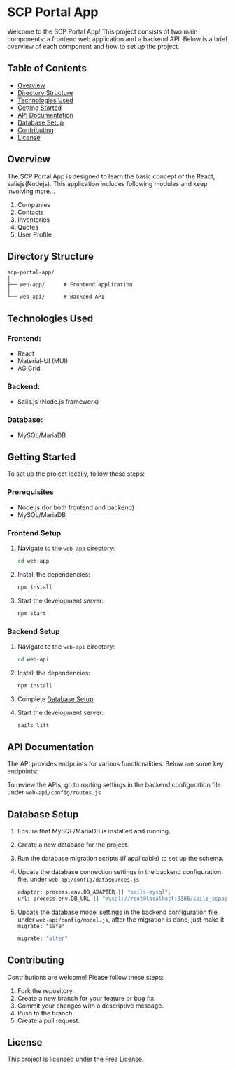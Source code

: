 # SCP Portal App

Welcome to the SCP Portal App! This project consists of two main components: a frontend web application and a backend API. Below is a brief overview of each component and how to set up the project.

## Table of Contents

- [Overview](#overview)
- [Directory Structure](#directory-structure)
- [Technologies Used](#technologies-used)
- [Getting Started](#getting-started)
- [API Documentation](#api-documentation)
- [Database Setup](#database-setup)
- [Contributing](#contributing)
- [License](#license)

## Overview

The SCP Portal App is designed to learn the basic concept of the React, salisjs(Nodejs). This application includes following modules and keep involving more...
1. Companies
2. Contacts
3. Inventories
4. Quotes
5. User Profile

## Directory Structure

```plaintext
scp-portal-app/
│
├── web-app/      # Frontend application
│
└── web-api/      # Backend API
```


## Technologies Used

### Frontend:
- React
- Material-UI (MUI)
- AG Grid

### Backend:
- Sails.js (Node.js framework)

### Database:
- MySQL/MariaDB

## Getting Started

To set up the project locally, follow these steps:

### Prerequisites

- Node.js (for both frontend and backend)
- MySQL/MariaDB

### Frontend Setup

1. Navigate to the `web-app` directory:
   ```bash
   cd web-app
    ```

2. Install the dependencies:
   ```bash
   npm install
    ```

3. Start the development server:
   ```bash
   npm start
    ```

### Backend Setup

1. Navigate to the `web-api` directory:
   ```bash
   cd web-api
    ```

2. Install the dependencies:
   ```bash
   npm install
    ```
3. Complete [Database Setup](#database-setup):

4. Start the development server:
   ```bash
   sails lift
    ```

## API Documentation

The API provides endpoints for various functionalities. Below are some key endpoints:

To review the APIs, go to routing settings in the backend configuration file. under `web-api/config/routes.js`

## Database Setup

1. Ensure that MySQL/MariaDB is installed and running.
2. Create a new database for the project.
3. Run the database migration scripts (if applicable) to set up the schema.
4. Update the database connection settings in the backend configuration file. under `web-api/config/datasources.js`
   
   ```bash
   adapter: process.env.DB_ADAPTER || "sails-mysql",
   url: process.env.DB_URL || "mysql://root@localhost:3306/sails_scpapi",
    ```
5. Update the database model settings in the backend configuration file. under `web-api/config/model.js`, after the migration is done, just make it `migrate: "safe"`
   
   ```bash
   migrate: "alter"
    ```

## Contributing

Contributions are welcome! Please follow these steps:

1. Fork the repository.
2. Create a new branch for your feature or bug fix.
3. Commit your changes with a descriptive message.
4. Push to the branch.
5. Create a pull request.

## License

This project is licensed under the Free License.
